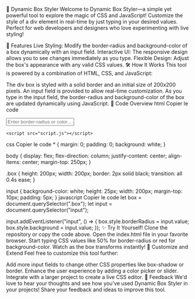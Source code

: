 🎨 Dynamic Box Styler
Welcome to Dynamic Box Styler—a simple yet powerful tool to explore the magic of CSS and JavaScript! Customize the style of a div element in real-time by just typing in your desired values. Perfect for web developers and designers who love experimenting with live styling!

🚀 Features
Live Styling: Modify the border-radius and background-color of a box dynamically with an input field.
Interactive UI: The responsive design allows you to see changes immediately as you type.
Flexible Design: Adjust the box's appearance with any valid CSS values.
🛠️ How It Works
This tool is powered by a combination of HTML, CSS, and JavaScript:

The div box is styled with a solid border and an initial size of 200x200 pixels.
An input field is provided to allow real-time customization.
As you type in the input field, the border-radius and background-color of the box are updated dynamically using JavaScript.
🧩 Code Overview
html
Copier le code
<!DOCTYPE html>
<html lang="en">
<head>
    <meta charset="UTF-8">
    <meta name="viewport" content="width=device-width, initial-scale=1.0">
    <title>Dynamic Box Styler</title>
    <link rel="stylesheet" href="style.css">
</head>
<body>
    <div class="box"></div>
    <input type="text" placeholder="Enter border-radius or color..." />

    <script src="script.js"></script>
</body>
</html>
css
Copier le code
* {
    margin: 0;
    padding: 0;
    background: white;
}

body {
    display: flex;
    flex-direction: column;
    justify-content: center;
    align-items: center;
    margin-top: 250px;
}

.box {
    height: 200px;
    width: 200px;
    border: 2px solid black;
    transition: all 0.4s ease;
}

input {
    background-color: white;
    height: 25px;
    width: 200px;
    margin-top: 10px;
    padding: 5px;
}
javascript
Copier le code
let box = document.querySelector(".box");
let input = document.querySelector("input");

input.addEventListener("input", () => {
    box.style.borderRadius = input.value;
    box.style.background = input.value;
});
✨ Try It Yourself!
Clone the repository or copy the code above.
Open the index.html file in your favorite browser.
Start typing CSS values like 50% for border-radius or red for background-color.
Watch as the box transforms instantly!
🌟 Customize and Extend
Feel free to customize this tool further:

Add more input fields to change other CSS properties like box-shadow or border.
Enhance the user experience by adding a color picker or slider.
Integrate with a larger project to create a live CSS editor.
💬 Feedback
We'd love to hear your thoughts and see how you've used Dynamic Box Styler in your projects! Share your feedback and ideas to improve this tool.

